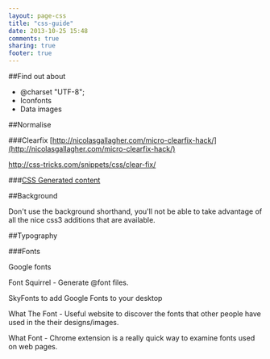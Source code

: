 ```yaml
---
layout: page-css
title: "css-guide"
date: 2013-10-25 15:48
comments: true
sharing: true
footer: true
---
```


##Find out about

* @charset "UTF-8";
* Iconfonts
* Data images

##Normalise

###Clearfix
[http://nicolasgallagher.com/micro-clearfix-hack/](http://nicolasgallagher.com/micro-clearfix-hack/)

http://css-tricks.com/snippets/css/clear-fix/

###[CSS Generated content](/blog/2013/10/25/css-generated-content/)


##Background

Don't use the background shorthand, you'll not be able to take advantage of all the nice css3 additions that are available.


##Typography

###Fonts

Google fonts

Font Squirrel - Generate @font files.

SkyFonts to add Google Fonts to your desktop

What The Font - Useful website to discover the fonts that other people have used in the their designs/images.

What Font - Chrome extension is a really quick way to examine fonts used on web pages.




